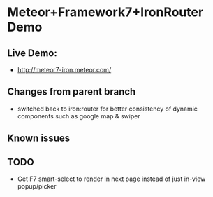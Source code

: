 # Meteor+Framework7+IronRouter Demo

## Live Demo: 

- http://meteor7-iron.meteor.com/

## Changes from parent branch

- switched back to iron:router for better consistency of dynamic components such as google map & swiper

## Known issues

## TODO

- Get F7 smart-select to render in next page instead of just in-view popup/picker
